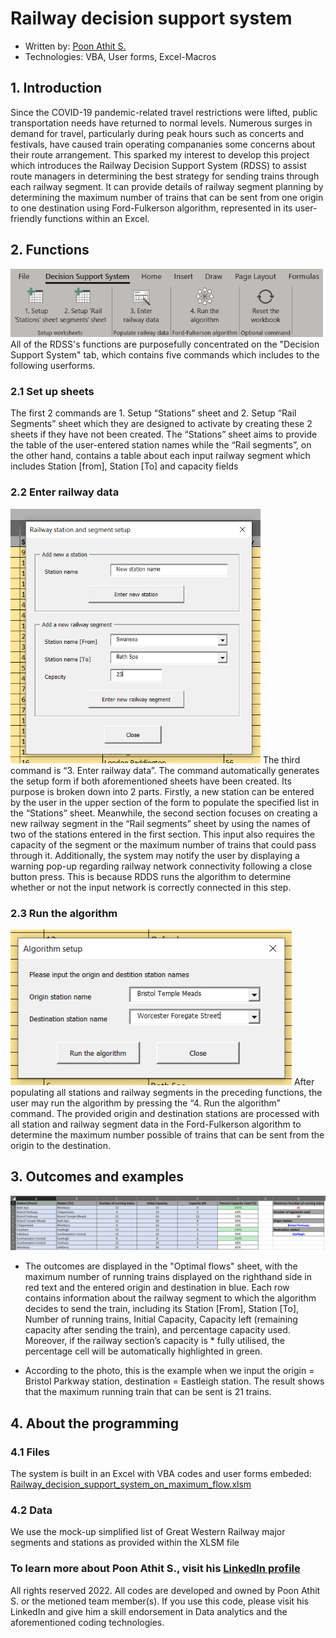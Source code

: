 # Railway decision support system
* Written by: [Poon Athit S. ](https://www.linkedin.com/in/athit-srimachand/)
* Technologies: VBA, User forms, Excel-Macros

## 1. Introduction
Since the COVID-19 pandemic-related travel restrictions were lifted, public transportation needs have returned to normal levels. Numerous surges in demand for travel, particularly during peak hours such as concerts and festivals, have caused train operating compananies some concerns about their route arrangement. This sparked my interest to develop this project which introduces the Railway Decision Support System (RDSS) to assist route managers in determining the best strategy for sending trains through each railway segment. It can provide details of railway segment planning by determining the maximum number of trains that can be sent from one origin to one destination using Ford-Fulkerson algorithm, represented in its user-friendly functions within an Excel. 

## 2. Functions
<img src="https://github.com/PoonAthitS/railway-decision-support-system/blob/main/IMAGES/Decision%20Support%20System%20Tab.png?raw=true" width="500">
All of the RDSS's functions are purposefully concentrated on the "Decision Support System" tab, which contains five commands which includes to the following userforms.

### 2.1 Set up sheets
The first 2 commands are 1. Setup “Stations” sheet and 2. Setup “Rail Segments” sheet which they are designed to activate by creating these 2 sheets if they have not been created. The “Stations” sheet aims to provide the table of the user-entered station names while the “Rail segments”, on the other hand, contains a table about each input railway segment which includes Station [from], Station [To] and capacity fields

### 2.2 Enter railway data
<img src="https://github.com/PoonAthitS/railway-decision-support-system/blob/main/IMAGES/Setup%20Form.png?raw=true" width="400">
The third command is “3. Enter railway data”. The command automatically generates the setup form if both aforementioned sheets have been created. Its purpose is broken down into 2 parts. Firstly, a new station can be entered by the user in the upper section of the form to populate the specified list in the “Stations” sheet. Meanwhile, the second section focuses on creating a new railway segment in the “Rail segments” sheet by using the names of two of the stations entered in the first section. This input also requires the capacity of the segment or the maximum number of trains that could pass through it. Additionally, the system may notify the user by displaying a warning pop-up regarding railway network connectivity following a close button press. This is because RDDS runs the algorithm to determine whether or not the input network is correctly connected in this step.

### 2.3 Run the algorithm
<img src="https://github.com/PoonAthitS/railway-decision-support-system/blob/main/IMAGES/Algorithm%20Setup.png?raw=true" width="450">
After populating all stations and railway segments in the preceding functions, the user may run the algorithm by pressing the “4. Run the algorithm” command. The provided origin and destination stations are processed with all station and railway segment data in the Ford-Fulkerson algorithm to determine the maximum number possible of trains that can be sent from the origin to the destination.

## 3. Outcomes and examples
<img src="https://github.com/PoonAthitS/railway-decision-support-system/blob/main/IMAGES/Trial%20with%20GWR.png?raw=true" width="600">

* The outcomes are displayed in the "Optimal flows" sheet, with the maximum number of running trains displayed on the righthand side in red text and the entered origin and destination in blue. Each row contains information about the railway segment to which the algorithm decides to send the train, including its Station [From], Station [To], Number of running trains, Initial Capacity, Capacity left (remaining capacity after sending the train), and percentage capacity used. Moreover, if the railway section’s capacity is * fully utilised, the percentage cell will be automatically highlighted in green.

* According to the photo, this is the example when we input the origin = Bristol Parkway station, destination = Eastleigh station. The result shows that the maximum running train that can be sent is 21 trains.

## 4. About the programming

### 4.1 Files
The system is built in an Excel with VBA codes and user forms embeded: [Railway_decision_support_system_on_maximum_flow.xlsm](https://github.com/PoonAthitS/railway-decision-support-system/blob/main/Railway_decision_support_system_on_maximum_flow.xlsm)

### 4.2 Data
We use the mock-up simplified list of Great Western Railway major segments and stations as provided within the XLSM file

### To learn more about Poon Athit S., visit his [LinkedIn profile](https://www.linkedin.com/in/athit-srimachand/)
All rights reserved 2022. All codes are developed and owned by Poon Athit S. or the metioned team member(s). If you use this code, please visit his LinkedIn and give him a skill endorsement in Data analytics and the aforementioned coding technologies.

